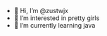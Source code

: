 - 👋 Hi, I’m @zustwjx
- 👀 I’m interested in pretty girls
- 🌱 I’m currently learning java

<!---
zustwjx/zustwjx is a ✨ special ✨ repository because its `README.md` (this file) appears on your GitHub profile.
You can click the Preview link to take a look at your changes.
--->
